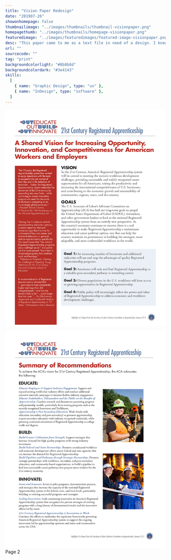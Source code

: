 ```yaml
---
title: "Vision Paper Redesign"
date: "201907-26"
showonhomepage: false
thumbnailimage: "../images/thumbnails/thumbnail-visionpaper.png"
homepagethumb: "../images/thumbnails/homepage-visionpaper.png"
featuredimage: "../images/featuredimages/featured-image-visionpaper.png"
desc: "This paper came to me as a text file in need of a design. I knew there would be a few keys to making this paper visually compelling. I wanted to use white space to make the line lengths reader-friendly, and the typography to make a bold statement. I paired Futura and Garamond Pro. Since Futura was already a part of the Registered Apprenticeship logo, it seemed a natural choice for the heading text. Garamond paired well with it for the body. I broke the layout into distinct sections, to make the paper easier to parse visually, and to point out the important parts at a glance. The quotes, with the Apprenticeship logo red as a background color, now form a pleasing visual counterpoint to the body copy, and the goals section is set off by a tint of the Apprenticeship blue. I carried this look over into the second page of the document, and added some photography for extra interest. I feel that the end result is easy to read, inviting, and enhances the content."
url: ""
sourcecode: ""
tag: "print"
backgroundcolorlight: "#8b8b8d"
backgroundcolordark: "#3e4143"
skills:
  [
    { name: "Graphic Design", type: "ux" },
    { name: "InDesign", type: "software" },
  ]
---
```


![alt text](../images/print/main-image-ACA.png "Vision Paper page 1")

![alt text](../images/print/main-image-ACA-pg2.png "Vision Paper page 2")
Page 2
